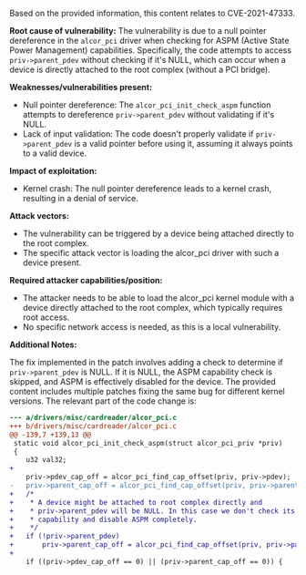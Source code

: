 Based on the provided information, this content relates to CVE-2021-47333.

**Root cause of vulnerability:**
The vulnerability is due to a null pointer dereference in the `alcor_pci` driver when checking for ASPM (Active State Power Management) capabilities. Specifically, the code attempts to access `priv->parent_pdev` without checking if it's NULL, which can occur when a device is directly attached to the root complex (without a PCI bridge).

**Weaknesses/vulnerabilities present:**
- Null pointer dereference: The `alcor_pci_init_check_aspm` function attempts to dereference `priv->parent_pdev` without validating if it's NULL.
- Lack of input validation: The code doesn't properly validate if `priv->parent_pdev` is a valid pointer before using it, assuming it always points to a valid device.

**Impact of exploitation:**
- Kernel crash: The null pointer dereference leads to a kernel crash, resulting in a denial of service.

**Attack vectors:**
- The vulnerability can be triggered by a device being attached directly to the root complex.
- The specific attack vector is loading the alcor_pci driver with such a device present.

**Required attacker capabilities/position:**
- The attacker needs to be able to load the alcor_pci kernel module with a device directly attached to the root complex, which typically requires root access.
- No specific network access is needed, as this is a local vulnerability.

**Additional Notes:**

The fix implemented in the patch involves adding a check to determine if `priv->parent_pdev` is NULL. If it is NULL, the ASPM capability check is skipped, and ASPM is effectively disabled for the device.
The provided content includes multiple patches fixing the same bug for different kernel versions.
The relevant part of the code change is:
```diff
--- a/drivers/misc/cardreader/alcor_pci.c
+++ b/drivers/misc/cardreader/alcor_pci.c
@@ -139,7 +139,13 @@
 static void alcor_pci_init_check_aspm(struct alcor_pci_priv *priv)
 {
 	u32 val32;
+
 	priv->pdev_cap_off = alcor_pci_find_cap_offset(priv, priv->pdev);
-	priv->parent_cap_off = alcor_pci_find_cap_offset(priv, priv->parent_pdev);
+	/*
+	 * A device might be attached to root complex directly and
+	 * priv->parent_pdev will be NULL. In this case we don't check its
+	 * capability and disable ASPM completely.
+	 */
+	if (!priv->parent_pdev)
+		priv->parent_cap_off = alcor_pci_find_cap_offset(priv, priv->parent_pdev);
+
 	if ((priv->pdev_cap_off == 0) || (priv->parent_cap_off == 0)) {
```
